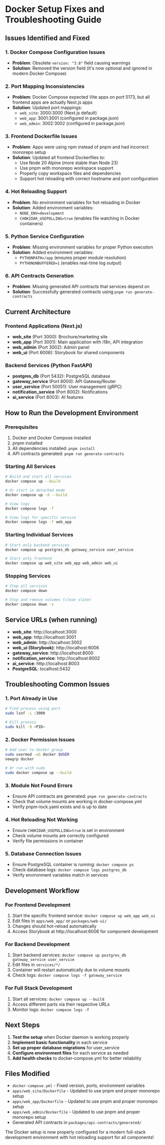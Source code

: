 # Docker Setup Fixes and Troubleshooting Guide

## Issues Identified and Fixed

### 1. **Docker Compose Configuration Issues**
- **Problem**: Obsolete `version: "3.8"` field causing warnings
- **Solution**: Removed the version field (it's now optional and ignored in modern Docker Compose)

### 2. **Port Mapping Inconsistencies**  
- **Problem**: Docker Compose expected Vite apps on port 5173, but all frontend apps are actually Next.js apps
- **Solution**: Updated port mappings:
  - `web_site`: 3000:3000 (Next.js default)
  - `web_app`: 3001:3001 (configured in package.json)
  - `web_admin`: 3002:3002 (configured in package.json)

### 3. **Frontend Dockerfile Issues**
- **Problem**: Apps were using npm instead of pnpm and had incorrect monorepo setup
- **Solution**: Updated all frontend Dockerfiles to:
  - Use Node 20 Alpine (more stable than Node 23)
  - Use pnpm with monorepo workspace support
  - Properly copy workspace files and dependencies
  - Support hot reloading with correct hostname and port configuration

### 4. **Hot Reloading Support**
- **Problem**: No environment variables for hot reloading in Docker
- **Solution**: Added environment variables:
  - `NODE_ENV=development`
  - `CHOKIDAR_USEPOLLING=true` (enables file watching in Docker containers)

### 5. **Python Service Configuration**
- **Problem**: Missing environment variables for proper Python execution
- **Solution**: Added environment variables:
  - `PYTHONPATH=/app` (ensures proper module resolution)
  - `PYTHONUNBUFFERED=1` (enables real-time log output)

### 6. **API Contracts Generation**
- **Problem**: Missing generated API contracts that services depend on
- **Solution**: Successfully generated contracts using `pnpm run generate-contracts`

## Current Architecture

### Frontend Applications (Next.js)
- **web_site** (Port 3000): Brochure/marketing site
- **web_app** (Port 3001): Main application with i18n, API integration
- **web_admin** (Port 3002): Admin panel
- **web_ui** (Port 6006): Storybook for shared components

### Backend Services (Python FastAPI)
- **postgres_db** (Port 5432): PostgreSQL database
- **gateway_service** (Port 8000): API Gateway/Router
- **user_service** (Port 50051): User management (gRPC)
- **notification_service** (Port 8002): Notifications
- **ai_service** (Port 8003): AI features

## How to Run the Development Environment

### Prerequisites
1. Docker and Docker Compose installed
2. pnpm installed
3. All dependencies installed: `pnpm install`
4. API contracts generated: `pnpm run generate-contracts`

### Starting All Services
```bash
# Build and start all services
docker compose up --build

# Or start in detached mode
docker compose up -d --build

# View logs
docker compose logs -f

# View logs for specific service
docker compose logs -f web_app
```

### Starting Individual Services
```bash
# Start only backend services
docker compose up postgres_db gateway_service user_service

# Start only frontend
docker compose up web_site web_app web_admin web_ui
```

### Stopping Services
```bash
# Stop all services
docker compose down

# Stop and remove volumes (clean slate)
docker compose down -v
```

## Service URLs (when running)

- **web_site**: http://localhost:3000
- **web_app**: http://localhost:3001  
- **web_admin**: http://localhost:3002
- **web_ui (Storybook)**: http://localhost:6006
- **gateway_service**: http://localhost:8000
- **notification_service**: http://localhost:8002
- **ai_service**: http://localhost:8003
- **PostgreSQL**: localhost:5432

## Troubleshooting Common Issues

### 1. **Port Already in Use**
```bash
# Find process using port
sudo lsof -i :3000

# Kill process
sudo kill -9 <PID>
```

### 2. **Docker Permission Issues**
```bash
# Add user to docker group
sudo usermod -aG docker $USER
newgrp docker

# Or run with sudo
sudo docker compose up --build
```

### 3. **Module Not Found Errors**
- Ensure API contracts are generated: `pnpm run generate-contracts`
- Check that volume mounts are working in docker-compose.yml
- Verify pnpm-lock.yaml exists and is up to date

### 4. **Hot Reloading Not Working**
- Ensure `CHOKIDAR_USEPOLLING=true` is set in environment
- Check volume mounts are correctly configured
- Verify file permissions in container

### 5. **Database Connection Issues**
- Ensure PostgreSQL container is running: `docker compose ps`
- Check database logs: `docker compose logs postgres_db`
- Verify environment variables match in services

## Development Workflow

### For Frontend Development
1. Start the specific frontend service: `docker compose up web_app web_ui`
2. Edit files in `apps/web_app/` or `packages/web-ui/`
3. Changes should hot-reload automatically
4. Access Storybook at http://localhost:6006 for component development

### For Backend Development  
1. Start backend services: `docker compose up postgres_db gateway_service user_service`
2. Edit files in `services/*/`
3. Container will restart automatically due to volume mounts
4. Check logs: `docker compose logs -f gateway_service`

### For Full Stack Development
1. Start all services: `docker compose up --build`
2. Access different parts via their respective URLs
3. Monitor logs: `docker compose logs -f`

## Next Steps

1. **Test the setup** when Docker daemon is working properly
2. **Implement basic functionality** in each service
3. **Set up proper database migrations** for user_service
4. **Configure environment files** for each service as needed
5. **Add health checks** to docker-compose.yml for better reliability

## Files Modified

- `docker-compose.yml` - Fixed version, ports, environment variables
- `apps/web_site/Dockerfile` - Updated to use pnpm and proper monorepo setup
- `apps/web_app/Dockerfile` - Updated to use pnpm and proper monorepo setup  
- `apps/web_admin/Dockerfile` - Updated to use pnpm and proper monorepo setup
- Generated API contracts in `packages/api-contracts/generated/`

The Docker setup is now properly configured for a modern full-stack development environment with hot reloading support for all components!